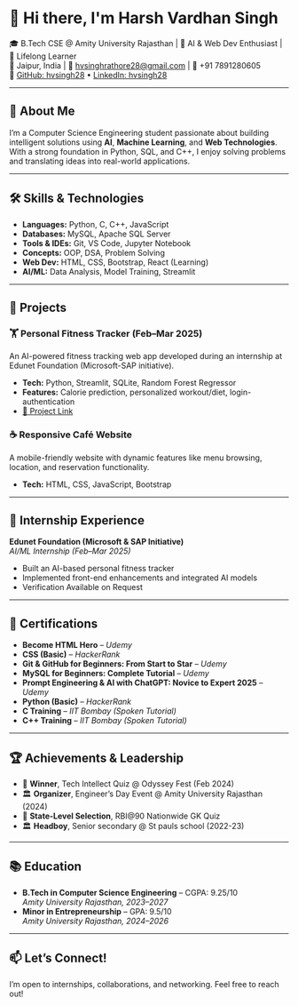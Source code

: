 # 👋 Hi there, I'm Harsh Vardhan Singh

🎓 B.Tech CSE @ Amity University Rajasthan | 🔧 AI & Web Dev Enthusiast | 🌱 Lifelong Learner  
📍 Jaipur, India | 📧 hvsinghrathore28@gmail.com | 📱 +91 7891280605  
🔗 [GitHub: hvsingh28](https://github.com/hvsingh28) • [LinkedIn: hvsingh28](https://linkedin.com/in/hvsingh28)

---

## 🧠 About Me

I’m a Computer Science Engineering student passionate about building intelligent solutions using **AI**, **Machine Learning**, and **Web Technologies**. With a strong foundation in Python, SQL, and C++, I enjoy solving problems and translating ideas into real-world applications.

---

## 🛠 Skills & Technologies

- **Languages:** Python, C, C++, JavaScript  
- **Databases:** MySQL, Apache SQL Server  
- **Tools & IDEs:** Git, VS Code, Jupyter Notebook  
- **Concepts:** OOP, DSA, Problem Solving  
- **Web Dev:** HTML, CSS, Bootstrap, React (Learning)  
- **AI/ML:** Data Analysis, Model Training, Streamlit

---

## 🚀 Projects

### 🏋️ Personal Fitness Tracker (Feb–Mar 2025)
An AI-powered fitness tracking web app developed during an internship at Edunet Foundation (Microsoft-SAP initiative).
- **Tech:** Python, Streamlit, SQLite, Random Forest Regressor  
- **Features:** Calorie prediction, personalized workout/diet, login-authentication  
- [🔗 Project Link](#)

### ☕ Responsive Café Website
A mobile-friendly website with dynamic features like menu browsing, location, and reservation functionality.
- **Tech:** HTML, CSS, JavaScript, Bootstrap

---

## 💼 Internship Experience

**Edunet Foundation (Microsoft & SAP Initiative)**  
*AI/ML Internship (Feb–Mar 2025)*  
- Built an AI-based personal fitness tracker  
- Implemented front-end enhancements and integrated AI models  
- Verification Available on Request

---

## 📜 Certifications

- **Become HTML Hero** – *Udemy*  
- **CSS (Basic)** – *HackerRank*  
- **Git & GitHub for Beginners: From Start to Star** – *Udemy*  
- **MySQL for Beginners: Complete Tutorial** – *Udemy*  
- **Prompt Engineering & AI with ChatGPT: Novice to Expert 2025** – *Udemy*   
- **Python (Basic)** – *HackerRank*  
- **C Training** – *IIT Bombay (Spoken Tutorial)*  
- **C++ Training** – *IIT Bombay (Spoken Tutorial)*
 
---

## 🏆 Achievements & Leadership

- 🥇 **Winner**, Tech Intellect Quiz @ Odyssey Fest (Feb 2024)  
- 🏛 **Organizer**, Engineer’s Day Event @ Amity University Rajasthan (2024)  
- 🏦 **State-Level Selection**, RBI@90 Nationwide GK Quiz
- 🏛 **Headboy**, Senior secondary @ St pauls school (2022-23)

---

## 📚 Education

- **B.Tech in Computer Science Engineering** – CGPA: 9.25/10  
  *Amity University Rajasthan, 2023–2027*  
- **Minor in Entrepreneurship** – GPA: 9.5/10  
  *Amity University Rajasthan, 2024–2026*  

---

## 📫 Let’s Connect!

I’m open to internships, collaborations, and networking. Feel free to reach out!

